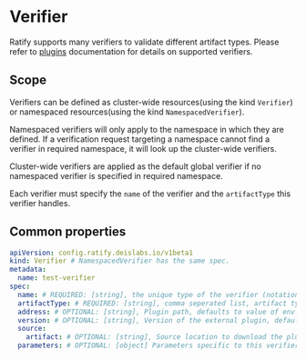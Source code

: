 # Verifier

Ratify supports many verifiers to validate different artifact types. Please refer to [plugins](../../plugins/verifier/) documentation for details on supported verifiers.

## Scope
Verifiers can be defined as cluster-wide resources(using the kind `Verifier`) or namespaced resources(using the kind `NamespacedVerifier`).

Namespaced verifiers will only apply to the namespace in which they are defined. If a verification request targeting a namespace cannot find a verifier in required namespace, it will look up the cluster-wide verifiers.

Cluster-wide verifiers are applied as the default global verifier if no namespaced verifier is specified in required namespace.

Each verifier must specify the `name` of the verifier and the `artifactType` this verifier handles.

## Common properties
```yml
apiVersion: config.ratify.deislabs.io/v1beta1
kind: Verifier # NamespacedVerifier has the same spec.
metadata:
  name: test-verifier
spec:
  name: # REQUIRED: [string], the unique type of the verifier (notation, cosign)
  artifactType: # REQUIRED: [string], comma seperated list, artifact type this verifier handles
  address: # OPTIONAL: [string], Plugin path, defaults to value of env "RATIFY_CONFIG" or "~/.ratify/plugins"
  version: # OPTIONAL: [string], Version of the external plugin, defaults to 1.0.0. On ratify initialization, the specified version will be validated against the supported plugin version.
  source:
    artifact: # OPTIONAL: [string], Source location to download the plugin binary, learn more at docs/reference/dynamic-plugins.md e.g. wabbitnetworks.azurecr.io/test sample-verifier-plugin:v1
  parameters: # OPTIONAL: [object] Parameters specific to this verifier
```
